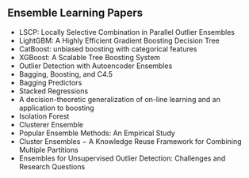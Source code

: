 <h2> Ensemble Learning Papers </h2>

<ul>

     
          
             

 <li><a target="_blank" href="https://github.com/manjunath5496/Ensemble-Learning-Papers/blob/master/enl(1).pdf" style="text-decoration:none;">LSCP: Locally Selective Combination in Parallel Outlier Ensembles</a></li>

 <li><a target="_blank" href="https://github.com/manjunath5496/Ensemble-Learning-Papers/blob/master/enl(2).pdf" style="text-decoration:none;">LightGBM: A Highly Efficient Gradient Boosting Decision Tree</a></li>

<li><a target="_blank" href="https://github.com/manjunath5496/Ensemble-Learning-Papers/blob/master/enl(3).pdf" style="text-decoration:none;">CatBoost: unbiased boosting with categorical features</a></li>
 <li><a target="_blank" href="https://github.com/manjunath5496/Ensemble-Learning-Papers/blob/master/enl(4).pdf" style="text-decoration:none;">XGBoost: A Scalable Tree Boosting System</a></li>                              
<li><a target="_blank" href="https://github.com/manjunath5496/Ensemble-Learning-Papers/blob/master/enl(5).pdf" style="text-decoration:none;">Outlier Detection with Autoencoder Ensembles</a></li>
<li><a target="_blank" href="https://github.com/manjunath5496/Ensemble-Learning-Papers/blob/master/enl(6).pdf" style="text-decoration:none;">Bagging, Boosting, and C4.5</a></li>
 <li><a target="_blank" href="https://github.com/manjunath5496/Ensemble-Learning-Papers/blob/master/enl(7).pdf" style="text-decoration:none;">Bagging Predictors</a></li>

 <li><a target="_blank" href="https://github.com/manjunath5496/Ensemble-Learning-Papers/blob/master/enl(8).pdf" style="text-decoration:none;"> Stacked Regressions</a></li>
   <li><a target="_blank" href="https://github.com/manjunath5496/Ensemble-Learning-Papers/blob/master/enl(9).pdf" style="text-decoration:none;">A decision-theoretic generalization of on-line learning and an application to boosting </a></li>
  
   
 <li><a target="_blank" href="https://github.com/manjunath5496/Ensemble-Learning-Papers/blob/master/enl(10).pdf" style="text-decoration:none;">Isolation Forest</a></li>                              
<li><a target="_blank" href="https://github.com/manjunath5496/Ensemble-Learning-Papers/blob/master/enl(11).pdf" style="text-decoration:none;">Clusterer Ensemble</a></li>
<li><a target="_blank" href="https://github.com/manjunath5496/Ensemble-Learning-Papers/blob/master/enl(12).pdf" style="text-decoration:none;">Popular Ensemble Methods: An Empirical Study</a></li>
<li><a target="_blank" href="https://github.com/manjunath5496/Ensemble-Learning-Papers/blob/master/enl(13).pdf" style="text-decoration:none;">Cluster Ensembles &minus; A Knowledge Reuse Framework for Combining Multiple Partitions</a></li>

<li><a target="_blank" href="https://github.com/manjunath5496/Ensemble-Learning-Papers/blob/master/enl(14).pdf" style="text-decoration:none;">Ensembles for Unsupervised Outlier Detection: Challenges and Research Questions</a></li>
    
</ul>
    
    
    
